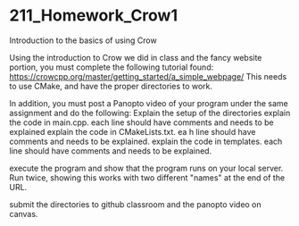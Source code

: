 # 211_Homework_Crow1
Introduction to the basics of using Crow

Using the introduction to Crow we did in class and the fancy website portion, you must complete the following tutorial found: 
https://crowcpp.org/master/getting_started/a_simple_webpage/
This needs to use CMake, and have the proper directories to work.

In addition, you must post a Panopto video of your program under the same assignment and do the following:
Explain the setup of the directories
explain the code in main.cpp. each line should have comments and needs to be explained
explain the code in CMakeLists.txt. ea h line should have comments and needs to be explained.
explain the code in templates. each line should have comments and needs to be explained.

execute the program and show that the program runs on your local server. Run twice, showing this works with two different "names" at the end of the URL.

submit the directories to github classroom and the panopto video on canvas.
